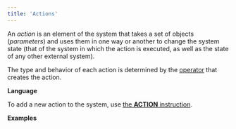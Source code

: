 ```yaml
---
title: 'Actions'
---
```


An *action* is an element of the system that takes a set of objects (*parameters*) and uses them in one way or another to change the system state (that of the system in which the action is executed, as well as the state of any other external system).

The type and behavior of each action is determined by the [operator](Оperators.md) that creates the action.

**Language**

To add a new action to the system, use [the **ACTION** instruction](ACTION_instruction.md).

**Examples**


